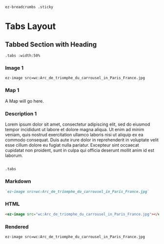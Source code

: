 `ez-breadcrumbs .sticky`

# Tabs Layout

## Tabbed Section with Heading
`.tabs :width:50%`

### Image 1

`ez-image src=wc:Arc_de_triomphe_du_carrousel_in_Paris_France.jpg`

### Map 1

A Map will go here.

### Description 1

Lorem ipsum dolor sit amet, consectetur adipiscing elit, sed do eiusmod tempor incididunt ut labore et dolore magna aliqua. Ut enim ad minim veniam, quis nostrud exercitation ullamco laboris nisi ut aliquip ex ea commodo consequat. Duis aute irure dolor in reprehenderit in voluptate velit esse cillum dolore eu fugiat nulla pariatur. Excepteur sint occaecat cupidatat non proident, sunt in culpa qui officia deserunt mollit anim id est laborum.


## 
`.tabs`

### Markdown

```markdown
`ez-image src=wc:Arc_de_triomphe_du_carrousel_in_Paris_France.jpg`
```

### HTML

```html
<ez-image src="wc:Arc_de_triomphe_du_carrousel_in_Paris_France.jpg"></ez-image>
```

### Rendered

`ez-image src=wc:Arc_de_triomphe_du_carrousel_in_Paris_France.jpg`
